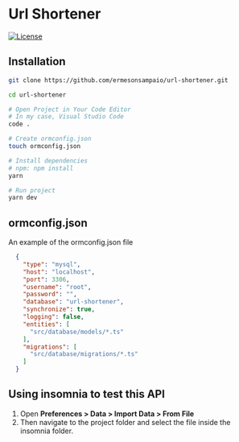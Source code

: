 # Url Shortener

[![License](https://img.shields.io/github/license/ermesonsampaio/url-shortener?style=for-the-badge)](https://github.com/ermesonsampaio/url-shortener/blob/main/LICENSE)

## Installation

```bash
git clone https://github.com/ermesonsampaio/url-shortener.git

cd url-shortener

# Open Project in Your Code Editor
# In my case, Visual Studio Code
code .

# Create ormconfig.json
touch ormconfig.json

# Install dependencies
# npm: npm install
yarn

# Run project
yarn dev
```

## ormconfig.json

An example of the ormconfig.json file

```json
  {
    "type": "mysql",
    "host": "localhost",
    "port": 3306,
    "username": "root",
    "password": "",
    "database": "url-shortener",
    "synchronize": true,
    "logging": false,
    "entities": [
      "src/database/models/*.ts"
    ],
    "migrations": [
      "src/database/migrations/*.ts"
    ]
  }
```

## Using insomnia to test this API

1. Open **Preferences > Data > Import Data > From File**
2. Then navigate to the project folder and select the file inside the insomnia folder.
